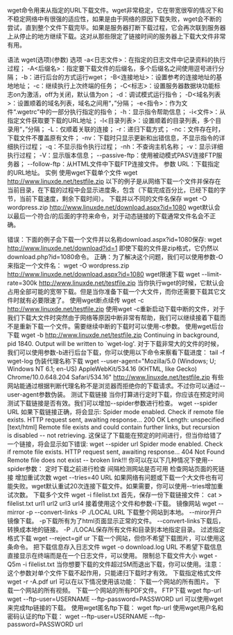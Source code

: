 wget命令用来从指定的URL下载文件。wget非常稳定，它在带宽很窄的情况下和不稳定网络中有很强的适应性，如果是由于网络的原因下载失败，wget会不断的尝试，直到整个文件下载完毕。如果是服务器打断下载过程，它会再次联到服务器上从停止的地方继续下载。这对从那些限定了链接时间的服务器上下载大文件非常有用。 

语法 wget(选项)(参数) 
选项 -a<日志文件>：在指定的日志文件中记录资料的执行过程； 
-A<后缀名>：指定要下载文件的后缀名，多个后缀名之间使用逗号进行分隔；
-b：进行后台的方式运行wget； -B<连接地址>：设置参考的连接地址的基地地址；
-c：继续执行上次终端的任务；
-C<标志>：设置服务器数据块功能标志on为激活，off为关闭，默认值为on；
-d：调试模式运行指令； 
-D<域名列表>：设置顺着的域名列表，域名之间用“，”分隔；
-e<指令>：作为文件“.wgetrc”中的一部分执行指定的指令；
-h：显示指令帮助信息； -i<文件>：从指定文件获取要下载的URL地址；
-l<目录列表>：设置顺着的目录列表，多个目录用“，”分隔；
-L：仅顺着关联的连接；
-r：递归下载方式；
-nc：文件存在时，下载文件不覆盖原有文件； 
-nv：下载时只显示更新和出错信息，不显示指令的详细执行过程；
-q：不显示指令执行过程； -nh：不查询主机名称； 
-v：显示详细执行过程；
-V：显示版本信息； --passive-ftp：使用被动模式PASV连接FTP服务器；
--follow-ftp：从HTML文件中下载FTP连接文件。 参数 URL：下载指定的URL地址。 
实例 使用wget下载单个文件 wget http://www.linuxde.net/testfile.zip 以下的例子是从网络下载一个文件并保存在当前目录，在下载的过程中会显示进度条，包含（下载完成百分比，已经下载的字节，当前下载速度，剩余下载时间）。
下载并以不同的文件名保存 
wget -O wordpress.zip http://www.linuxde.net/download.aspx?id=1080 
wget默认会以最后一个符合/的后面的字符来命令，对于动态链接的下载通常文件名会不正确。

错误：下面的例子会下载一个文件并以名称download.aspx?id=1080保存: wget http://www.linuxde.net/download?id=1 即使下载的文件是zip格式，它仍然以download.php?id=1080命令。 
正确：为了解决这个问题，我们可以使用参数-O来指定一个文件名： wget -O wordpress.zip http://www.linuxde.net/download.aspx?id=1080 wget限速下载 wget --limit-rate=300k http://www.linuxde.net/testfile.zip 当你执行wget的时候，它默认会占用全部可能的宽带下载。但是当你准备下载一个大文件，而你还需要下载其它文件时就有必要限速了。
使用wget断点续传 wget -c http://www.linuxde.net/testfile.zip 使用wget -c重新启动下载中断的文件，对于我们下载大文件时突然由于网络等原因中断非常有帮助，我们可以继续接着下载而不是重新下载一个文件。需要继续中断的下载时可以使用-c参数。 使用wget后台下载 wget -b http://www.linuxde.net/testfile.zip Continuing in background, pid 1840. Output will be written to 
`wget-log'. 对于下载非常大的文件的时候，
我们可以使用参数-b进行后台下载，你可以使用以下命令来察看下载进度： tail -f wget-log 伪装代理名称下载 wget --user-agent="Mozilla/5.0 (Windows; U; Windows NT 6.1; en-US) AppleWebKit/534.16 (KHTML, like Gecko) Chrome/10.0.648.204 Safari/534.16" http://www.linuxde.net/testfile.zip 有些网站能通过根据判断代理名称不是浏览器而拒绝你的下载请求。不过你可以通过--user-agent参数伪装。 测试下载链接 当你打算进行定时下载，你应该在预定时间测试下载链接是否有效。我们可以增加--spider参数进行检查。 wget --spider URL 如果下载链接正确，将会显示: Spider mode enabled. Check if remote file exists. HTTP request sent, awaiting response... 200 OK Length: unspecified [text/html] Remote file exists and could contain further links, but recursion is disabled -- not retrieving. 这保证了下载能在预定的时间进行，但当你给错了一个链接，将会显示如下错误: wget --spider url Spider mode enabled. Check if remote file exists. HTTP request sent, awaiting response... 404 Not Found Remote file does not exist -- broken link!!! 你可以在以下几种情况下使用--spider参数： 定时下载之前进行检查 间隔检测网站是否可用 检查网站页面的死链接 增加重试次数 wget --tries=40 URL 如果网络有问题或下载一个大文件也有可能失败。wget默认重试20次连接下载文件。如果需要，你可以使用--tries增加重试次数。 下载多个文件 wget -i filelist.txt 首先，保存一份下载链接文件： cat > filelist.txt url1 url2 url3 url4 接着使用这个文件和参数-i下载。 镜像网站 wget --mirror -p --convert-links -P ./LOCAL URL 下载整个网站到本地。 --miror开户镜像下载。 -p下载所有为了html页面显示正常的文件。 --convert-links下载后，转换成本地的链接。 -P ./LOCAL保存所有文件和目录到本地指定目录。 过滤指定格式下载 wget --reject=gif ur 下载一个网站，但你不希望下载图片，可以使用这条命令。 把下载信息存入日志文件 wget -o download.log URL 不希望下载信息直接显示在终端而是在一个日志文件，可以使用。 限制总下载文件大小 wget -Q5m -i filelist.txt 当你想要下载的文件超过5M而退出下载，你可以使用。注意：这个参数对单个文件下载不起作用，只能递归下载时才有效。 下载指定格式文件 wget -r -A.pdf url 可以在以下情况使用该功能： 下载一个网站的所有图片。 下载一个网站的所有视频。 下载一个网站的所有PDF文件。 FTP下载 wget ftp-url wget --ftp-user=USERNAME --ftp-password=PASSWORD url 可以使用wget来完成ftp链接的下载。 使用wget匿名ftp下载： wget ftp-url 使用wget用户名和密码认证的ftp下载： wget --ftp-user=USERNAME --ftp-password=PASSWORD url

 
